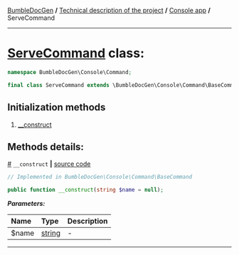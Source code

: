 [BumbleDocGen](../../README.md) **/**
[Technical description of the project](../readme.md) **/**
[Console app](../05_console.md) **/**
ServeCommand

---


# [ServeCommand](https://github.com/bumble-tech/bumble-doc-gen/blob/master/src/Console/Command/ServeCommand.php#L20) class:

```php
namespace BumbleDocGen\Console\Command;

final class ServeCommand extends \BumbleDocGen\Console\Command\BaseCommand
```

## Initialization methods

1. [__construct](#m-construct) 

## Methods details:

<a name="m-construct" href="#m-construct">#</a> `__construct`  **|** [source code](https://github.com/bumble-tech/bumble-doc-gen/blob/master/src/Console/Command/BaseCommand.php#L21)
```php
// Implemented in BumbleDocGen\Console\Command\BaseCommand

public function __construct(string $name = null);
```

***Parameters:***

| Name | Type | Description |
|:-|:-|:-|
$name | [string](https://www.php.net/manual/en/language.types.string.php) | - |

---
